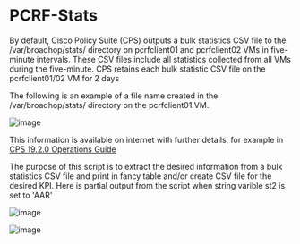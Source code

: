 # PCRF-Stats
By default, Cisco Policy Suite (CPS) outputs a bulk statistics CSV file to the /var/broadhop/stats/ directory 
on pcrfclient01 and pcrfclient02 VMs in five-minute intervals. These CSV files include all statistics collected 
from all VMs during the five-minute. CPS retains each bulk statistic CSV file on the pcrfclient01/02 VM for 2 days

The following is an example of a file name created in the /var/broadhop/stats/ directory on the pcrfclient01 VM.

![image](https://user-images.githubusercontent.com/47313728/74007041-3aaf9780-4932-11ea-9ad4-db69bdfc45d3.png)
        
This information is available on internet with further details, for example in 
[CPS 19.2.0 Operations Guide](https://www.cisco.com/c/en/us/td/docs/wireless/quantum-policy-suite/R19-2-0/CPS19-2-0OperationsGuide/CPS18-1-0OperationsGuide_chapter_01000.html)

The purpose of this script is to extract the desired information from a bulk statistics CSV file and print in fancy table and/or create CSV file for the desired KPI. Here is partial output from the script when string varible st2 is set to 'AAR'

![image](https://user-images.githubusercontent.com/47313728/74006158-a9d7bc80-492f-11ea-93fe-2b8a64a6620f.png) 

![image](https://user-images.githubusercontent.com/47313728/74008720-6d5b8f00-4936-11ea-9e3f-af3757ae8ca9.png)
